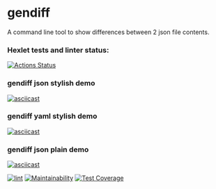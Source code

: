 # gendiff

A command line tool to show differences between 2 json file contents.

### Hexlet tests and linter status:
[![Actions Status](https://github.com/alex-vo/frontend-project-lvl2/workflows/hexlet-check/badge.svg)](https://github.com/alex-vo/frontend-project-lvl2/actions)

### gendiff json stylish demo
[![asciicast](https://asciinema.org/a/437731.svg)](https://asciinema.org/a/437731)

### gendiff yaml stylish demo
[![asciicast](https://asciinema.org/a/438070.svg)](https://asciinema.org/a/438070)

### gendiff json plain demo
[![asciicast](https://asciinema.org/a/438379.svg)](https://asciinema.org/a/438379)

[![lint](https://github.com/alex-vo/frontend-project-lvl2/actions/workflows/main.yml/badge.svg)](https://github.com/alex-vo/frontend-project-lvl2/actions/workflows/main.yml)
[![Maintainability](https://api.codeclimate.com/v1/badges/4ad77569eec6a1a0714f/maintainability)](https://codeclimate.com/github/alex-vo/frontend-project-lvl2/maintainability)
[![Test Coverage](https://api.codeclimate.com/v1/badges/4ad77569eec6a1a0714f/test_coverage)](https://codeclimate.com/github/alex-vo/frontend-project-lvl2/test_coverage)